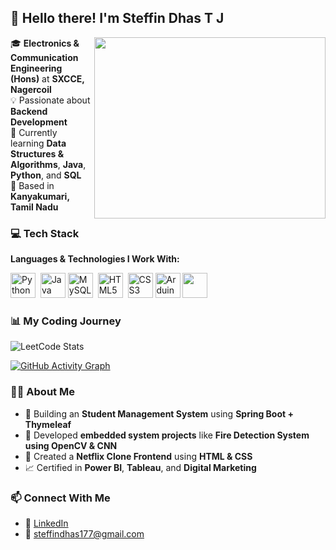 ## 👋 Hello there! I'm **Steffin Dhas T J**

<img align="right" width="370" height="290" src="https://i.pinimg.com/originals/47/f0/34/47f0342cec72b800463bf003eac1257e.gif">

🎓 **Electronics & Communication Engineering (Hons)** at **SXCCE, Nagercoil**  
💡 Passionate about **Backend Development**  
🌱 Currently learning **Data Structures & Algorithms**, **Java**, **Python**, and **SQL**  
📍 Based in **Kanyakumari, Tamil Nadu**
<br>
### 💻 Tech Stack

**Languages & Technologies I Work With:**

<img height="40" src="https://img.icons8.com/color/48/python.png" title="Python"/>&nbsp; <img height="40" src="https://img.icons8.com/color/48/java-coffee-cup-logo.png" title="Java"/>&nbsp;<img height="40" src="https://img.icons8.com/color/48/mysql-logo.png" title="MySQL"/>&nbsp; <img height="40" src="https://img.icons8.com/color/48/html-5.png" title="HTML5"/> &nbsp;<img height="40" src="https://img.icons8.com/color/48/css3.png" title="CSS3"/>&nbsp;<img height="40" src="https://img.icons8.com/fluent/48/arduino.png" title="Arduino"/>&nbsp;<img width="40" height="40" src="https://img.icons8.com/external-becris-lineal-color-becris/64/external-deep-learning-artificial-intelligence-becris-lineal-color-becris.png"/>
<br>
### 📊 My Coding Journey

![LeetCode Stats](https://leetcard.jacoblin.cool/steffindhas177?theme=dark&font=Marcellus&ext=heatmap)

[![GitHub Activity Graph](https://github-readme-activity-graph.vercel.app/graph?username=steffindhas&bg_color=121112&color=15c18d&line=04fb5a&point=403d3d&area=true&hide_border=true)](https://github.com/ashutosh00710/github-readme-activity-graph)



### 👨‍💻 About Me

- 🚀 Building an **Student Management System** using **Spring Boot + Thymeleaf**
- 🤖 Developed **embedded system projects** like **Fire Detection System using OpenCV & CNN**
- 🎨 Created a **Netflix Clone Frontend** using **HTML & CSS**
- 📈 Certified in **Power BI**, **Tableau**, and **Digital Marketing**



### 📫 Connect With Me

- 💼 [LinkedIn](https://www.linkedin.com/in/steffindhas) 
- 📧 steffindhas177@gmail.com 


